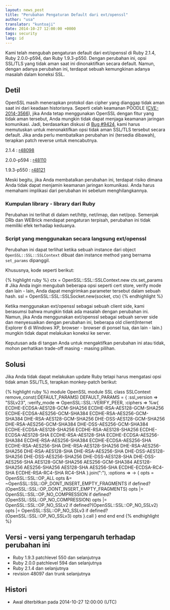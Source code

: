 ```yaml
---
layout: news_post
title: "Perubahan Pengaturan Default dari ext/openssl"
author: "usa"
translator: "kuntoaji"
date: 2014-10-27 12:00:00 +0000
tags: security
lang: id
---
```


Kami telah mengubah pengaturan default dari ext/openssl di Ruby 2.1.4, Ruby 2.0.0-p594, dan Ruby 1.9.3-p550.
Dengan perubahan ini, opsi SSL/TLS yang tidak aman saat ini dinonaktifkan secara default.
Namun, dengan adanya perubahan ini, terdapat sebuah kemungkinan adanya masalah dalam koneksi SSL.

## Detil

OpenSSL masih menerapkan protokol dan cipher yang dianggap tidak aman saat ini dari keadaan historisnya.
Seperti celah keamanan POODLE ([CVE-2014-3566](http://cve.mitre.org/cgi-bin/cvename.cgi?name=CVE-2014-3566)), jika Anda tetap menggunakan OpenSSL dengan fitur yang tidak aman tersebut, Anda mungkin tidak dapat menjaga keamanan jaringan komunikasi.
Jadi, berdasarkan diskusi di [Bug #9424](https://bugs.ruby-lang.org/issues/9424), kami harus memutuskan untuk menonaktifkan opsi tidak aman SSL/TLS tersebut secara default.
Jika anda perlu membatalkan perubahan ini (tersedia dibawah), terapkan patch reverse untuk mencabutnya.

2.1.4
: [r48098](http://svn.ruby-lang.org/cgi-bin/viewvc.cgi?revision=48098&view=revision)

2.0.0-p594
: [r48110](http://svn.ruby-lang.org/cgi-bin/viewvc.cgi?revision=48110&view=revision)

1.9.3-p550
: [r48121](http://svn.ruby-lang.org/cgi-bin/viewvc.cgi?revision=48121&view=revision)

Meski begitu, jika Anda membatalkan perubahan ini, terdapat risiko dimana Anda tidak dapat menjamin keamanan jaringan komunikasi.
Anda harus memahami implikasi dari perubahan ini sebelum menghilangkannya.

### Kumpulan library - library dari Ruby

Perubahan ini terlihat di dalam net/http, net/imap, dan net/pop.
Semenjak DRb dan WEBrick mendapat pengaturan terpisah, perubahan ini tidak memiliki efek terhadap keduanya.

### Script yang menggunakan secara langsung ext/openssl

Perubahan ini dapat terlihat ketika sebuah instance dari object `OpenSSL::SSL::SSLContext` dibuat dan instance method yang bernama `set_params` dipanggil.

Khususnya, kode seperti berikut:

{% highlight ruby %}
ctx = OpenSSL::SSL::SSLContext.new
ctx.set_params  # Jika Anda ingin mengubah beberapa opsi seperti cert store, verify mode dan lain - lain, Anda dapat mengirimkan parameter tersebut dalam sebuah hash.
ssl = OpenSSL::SSL::SSLSocket.new(socket, ctx)
{% endhighlight %}

Ketika menggunakan ext/openssl sebagai sebuah client side, kami berasumsi bahwa mungkin tidak ada masalah dengan perubahan ini.
Namun, jika Anda menggunakan ext/openssl sebagai sebuah server side dan menyesuaikan dengan perubahan ini, beberapa old client(Internet Explorer 6 di Windows XP, browser - browser di ponsel tua, dan lain - lain.) mungkin tidak dapat melakukan koneksi ke server.

Keputusan ada di tangan Anda untuk mengaktifkan perubahan ini atau tidak, mohon perhatikan trade-off masing - masing pilihan.

## Solusi

Jika Anda tidak dapat melakukan update Ruby tetapi harus mengatasi opsi tidak aman SSL/TLS, terapkan monkey-patch berikut:

{% highlight ruby %}
module OpenSSL
  module SSL
    class SSLContext
      remove_const(:DEFAULT_PARAMS)
      DEFAULT_PARAMS = {
        :ssl_version => "SSLv23",
        :verify_mode => OpenSSL::SSL::VERIFY_PEER,
        :ciphers => %w{
          ECDHE-ECDSA-AES128-GCM-SHA256
          ECDHE-RSA-AES128-GCM-SHA256
          ECDHE-ECDSA-AES256-GCM-SHA384
          ECDHE-RSA-AES256-GCM-SHA384
          DHE-RSA-AES128-GCM-SHA256
          DHE-DSS-AES128-GCM-SHA256
          DHE-RSA-AES256-GCM-SHA384
          DHE-DSS-AES256-GCM-SHA384
          ECDHE-ECDSA-AES128-SHA256
          ECDHE-RSA-AES128-SHA256
          ECDHE-ECDSA-AES128-SHA
          ECDHE-RSA-AES128-SHA
          ECDHE-ECDSA-AES256-SHA384
          ECDHE-RSA-AES256-SHA384
          ECDHE-ECDSA-AES256-SHA
          ECDHE-RSA-AES256-SHA
          DHE-RSA-AES128-SHA256
          DHE-RSA-AES256-SHA256
          DHE-RSA-AES128-SHA
          DHE-RSA-AES256-SHA
          DHE-DSS-AES128-SHA256
          DHE-DSS-AES256-SHA256
          DHE-DSS-AES128-SHA
          DHE-DSS-AES256-SHA
          AES128-GCM-SHA256
          AES256-GCM-SHA384
          AES128-SHA256
          AES256-SHA256
          AES128-SHA
          AES256-SHA
          ECDHE-ECDSA-RC4-SHA
          ECDHE-RSA-RC4-SHA
          RC4-SHA
        }.join(":"),
        :options => -> {
          opts = OpenSSL::SSL::OP_ALL
          opts &= ~OpenSSL::SSL::OP_DONT_INSERT_EMPTY_FRAGMENTS if defined?(OpenSSL::SSL::OP_DONT_INSERT_EMPTY_FRAGMENTS)
          opts |= OpenSSL::SSL::OP_NO_COMPRESSION if defined?(OpenSSL::SSL::OP_NO_COMPRESSION)
          opts |= OpenSSL::SSL::OP_NO_SSLv2 if defined?(OpenSSL::SSL::OP_NO_SSLv2)
          opts |= OpenSSL::SSL::OP_NO_SSLv3 if defined?(OpenSSL::SSL::OP_NO_SSLv3)
          opts
        }.call
      }
    end
  end
end
{% endhighlight %}

## Versi - versi yang terpengaruh terhadap perubahan ini

* Ruby 1.9.3 patchlevel 550 dan selanjutnya
* Ruby 2.0.0 patchlevel 594 dan selanjutnya
* Ruby 2.1.4 dan selanjutnya
* revision 48097 dan trunk selanjutnya

## Histori

* Awal diterbitkan pada 2014-10-27 12:00:00 (UTC)

